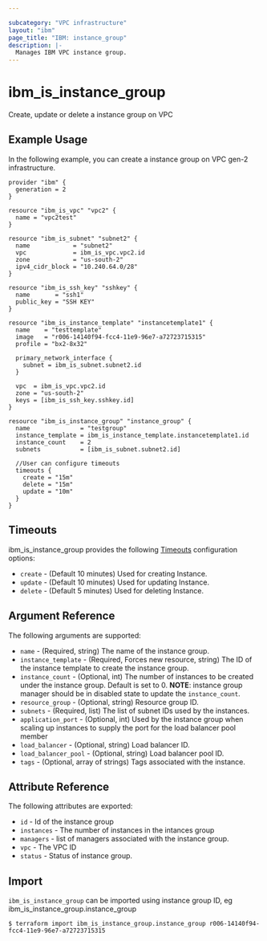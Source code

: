 ```yaml
---

subcategory: "VPC infrastructure"
layout: "ibm"
page_title: "IBM: instance_group"
description: |-
  Manages IBM VPC instance group.
---
```


# ibm\_is_instance_group

Create, update or delete a instance group on VPC

## Example Usage

In the following example, you can create a instance group on VPC gen-2 infrastructure.
```hcl
provider "ibm" {
  generation = 2
}

resource "ibm_is_vpc" "vpc2" {
  name = "vpc2test"
}

resource "ibm_is_subnet" "subnet2" {
  name            = "subnet2"
  vpc             = ibm_is_vpc.vpc2.id
  zone            = "us-south-2"
  ipv4_cidr_block = "10.240.64.0/28"
}

resource "ibm_is_ssh_key" "sshkey" {
  name       = "ssh1"
  public_key = "SSH KEY"
}

resource "ibm_is_instance_template" "instancetemplate1" {
  name    = "testtemplate"
  image   = "r006-14140f94-fcc4-11e9-96e7-a72723715315"
  profile = "bx2-8x32"

  primary_network_interface {
    subnet = ibm_is_subnet.subnet2.id
  }

  vpc  = ibm_is_vpc.vpc2.id
  zone = "us-south-2"
  keys = [ibm_is_ssh_key.sshkey.id]
}

resource "ibm_is_instance_group" "instance_group" {
  name              = "testgroup"
  instance_template = ibm_is_instance_template.instancetemplate1.id
  instance_count    = 2
  subnets           = [ibm_is_subnet.subnet2.id]

  //User can configure timeouts
  timeouts {
    create = "15m"
    delete = "15m"
    update = "10m"
  }
}
```

## Timeouts

ibm_is_instance_group provides the following [Timeouts](https://www.terraform.io/docs/configuration/resources.html#timeouts) configuration options:

* `create` - (Default 10 minutes) Used for creating Instance.
* `update` - (Default 10 minutes) Used for updating Instance.
* `delete` - (Default 5 minutes) Used for deleting Instance.

## Argument Reference

The following arguments are supported:

* `name` - (Required, string) The name of the instance group.
* `instance_template` - (Required, Forces new resource, string) The ID of the instance template to create the instance group.
* `instance_count` - (Optional, int) The number of instances to be created under the instance group. Default is set to 0.
  **NOTE**: instance group manager should be in disabled state to update the `instance_count`.
* `resource_group` - (Optional, string) Resource group ID.
* `subnets` - (Required, list) The list of subnet IDs used by the instances.
* `application_port` - (Optional, int) Used by the instance group when scaling up instances to supply the port for the load balancer pool member
* `load_balancer` - (Optional, string) Load balancer ID.
* `load_balancer_pool` - (Optional, string) Load balancer pool ID.
* `tags` - (Optional, array of strings) Tags associated with the instance.

## Attribute Reference

The following attributes are exported:

* `id` - Id of the instance group
* `instances` - The number of instances in the intances group
* `managers` - list of managers associated with the instance group.
* `vpc` - The VPC ID
* `status` - Status of instance group.

## Import

`ibm_is_instance_group` can be imported using instance group ID, eg ibm_is_instance_group.instance_group

```
$ terraform import ibm_is_instance_group.instance_group r006-14140f94-fcc4-11e9-96e7-a72723715315
```

